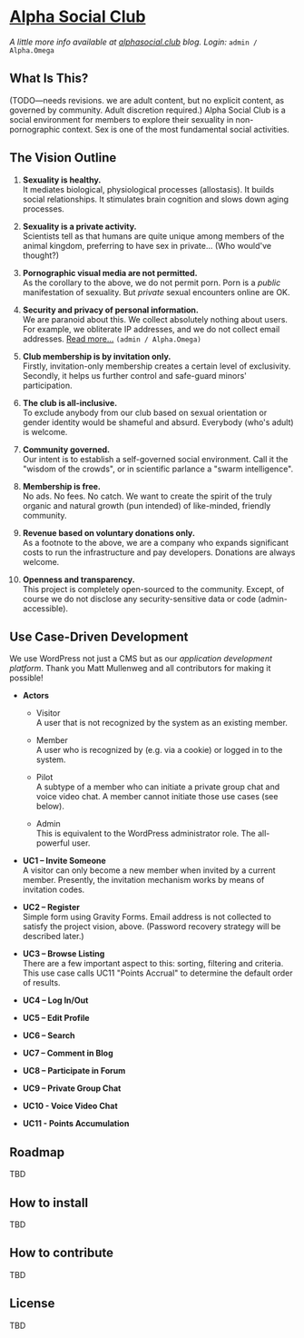 # [Alpha Social Club](http://alphasocial.club)

*A little more info available at <a href="http://www.alphasocial.club" target="_blank">alphasocial.club</a> blog. Login:* `admin / Alpha.Omega`

## What Is This?
(TODO—needs revisions. we are adult content, but no explicit content, as governed by community. Adult discretion required.)
Alpha Social Club is a social environment for members to explore their sexuality in non-pornographic context. Sex is one of the most fundamental social activities.

## The Vision Outline
1.	**Sexuality is healthy.**<br>It mediates biological, physiological processes (allostasis). It builds social relationships. It stimulates brain cognition and slows down aging processes.

2.	**Sexuality is a private activity.**<br>Scientists tell as that humans are quite unique among members of the animal kingdom, preferring to have sex in private… (Who would've thought?)

5.	**Pornographic visual media are not permitted.**<br>As the corollary to the above, we do not permit porn. Porn is a *public* manifestation of sexuality. But *private* sexual encounters online are OK.

3.	**Security and privacy of personal information.**<br>We are paranoid about this. We collect absolutely nothing about users. For example, we obliterate IP addresses, and we do not collect email addresses. <a href="http://www.alphasocial.club/where-has-our-privacy-online-gone/" target="_blank">Read more...</a> `(admin / Alpha.Omega)`

4.	**Club membership is by invitation only.**<br>Firstly, invitation-only membership creates a certain level of exclusivity. Secondly, it helps us further control and safe-guard minors' participation.

10.	**The club is all-inclusive.**<br>To exclude anybody from our club based on sexual orientation or gender identity would be shameful and absurd. Everybody (who's adult) is welcome.

6.	**Community governed.**<br>Our intent is to establish a self-governed social environment. Call it the "wisdom of the crowds", or in scientific parlance a "swarm intelligence".

7.	**Membership is free.**<br>No ads. No fees. No catch. We want to create the spirit of the truly organic and natural growth (pun intended) of like-minded, friendly community.

8.	**Revenue based on voluntary donations only.**<br>As a footnote to the above, we are a company who expands significant costs to run the infrastructure and pay developers. Donations are always welcome.

9.	**Openness and transparency.**<br>This project is completely open-sourced to the community. Except, of course we do not disclose any security-sensitive data or code (admin-accessible).

## Use Case-Driven Development
We use WordPress not just a CMS but as our *application development platform*. Thank you Matt Mullenweg and all contributors for making it possible!

* **Actors**
  * Visitor<br>A user that is not recognized by the system as an existing member.

  * Member<br>A user who is recognized by (e.g. via a cookie) or logged in to the system.

  * Pilot<br>A subtype of a member who can initiate a private group chat and voice video chat. A member cannot initiate those use cases (see below).

  * Admin<br>This is equivalent to the WordPress administrator role. The all-powerful user.


* **UC1 – Invite Someone**<br>A visitor can only become a new member when invited by a current member. Presently, the invitation mechanism works by means of invitation codes.

* **UC2 – Register**<br>Simple form using Gravity Forms. Email address is not collected to satisfy the project vision, above. (Password recovery strategy will be described later.)

* **UC3 – Browse Listing**<br>There are a few important aspect to this: sorting, filtering and criteria. This use case calls UC11 "Points Accrual" to determine the default order of results.

* **UC4 – Log In/Out**

* **UC5 – Edit Profile**

* **UC6 – Search**

* **UC7 – Comment in Blog**

* **UC8 – Participate in Forum**

* **UC9 – Private Group Chat**

* **UC10 - Voice Video Chat**

* **UC11 - Points Accumulation**

## Roadmap
TBD

## How to install
TBD

## How to contribute
TBD

## License
TBD